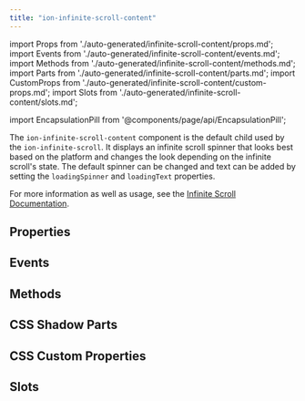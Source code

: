 ```yaml
---
title: "ion-infinite-scroll-content"
---
```


import Props from './auto-generated/infinite-scroll-content/props.md';
import Events from './auto-generated/infinite-scroll-content/events.md';
import Methods from './auto-generated/infinite-scroll-content/methods.md';
import Parts from './auto-generated/infinite-scroll-content/parts.md';
import CustomProps from './auto-generated/infinite-scroll-content/custom-props.md';
import Slots from './auto-generated/infinite-scroll-content/slots.md';

import EncapsulationPill from '@components/page/api/EncapsulationPill';

The `ion-infinite-scroll-content` component is the default child used by the `ion-infinite-scroll`. It displays an infinite scroll spinner that looks best based on the platform and changes the look depending on the infinite scroll's state. The default spinner can be changed and text can be added by setting the `loadingSpinner` and `loadingText` properties.

For more information as well as usage, see the [Infinite Scroll Documentation](./infinite-scroll.md#infinite-scroll-content).

## Properties
<Props />

## Events
<Events />

## Methods
<Methods />

## CSS Shadow Parts
<Parts />

## CSS Custom Properties
<CustomProps />

## Slots
<Slots />